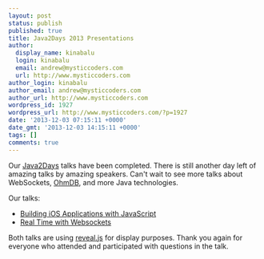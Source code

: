 ```yaml
---
layout: post
status: publish
published: true
title: Java2Days 2013 Presentations
author:
  display_name: kinabalu
  login: kinabalu
  email: andrew@mysticcoders.com
  url: http://www.mysticcoders.com
author_login: kinabalu
author_email: andrew@mysticcoders.com
author_url: http://www.mysticcoders.com
wordpress_id: 1927
wordpress_url: http://www.mysticcoders.com/?p=1927
date: '2013-12-03 07:15:11 +0000'
date_gmt: '2013-12-03 14:15:11 +0000'
tags: []
comments: true
---
```

<p>Our <a href="http://www.java2days.com">Java2Days</a> talks have been completed.  There is still another day left of amazing talks by amazing speakers.  Can't wait to see more talks about WebSockets, <a href="http://ohmdb.com">OhmDB</a>, and more Java technologies.</p>
<p>Our talks:</p>
<ul>
<li><a href="https://github.com/kinabalu/titaniumprez/tree/java2days_2013">Building iOS Applications with JavaScript</a></li>
<li><a href="https://github.com/kinabalu/real_time_with_websockets/">Real Time with Websockets</a></li>
</ul>
<p>Both talks are using <a href="http://lab.hakim.se/reveal-js/#/">reveal.js</a> for display purposes.  Thank you again for everyone who attended and participated with questions in the talk.</p>
